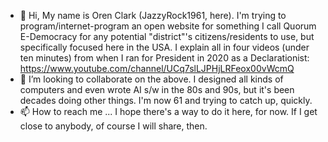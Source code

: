- 👋 Hi, My name is Oren Clark (JazzyRock1961, here). 
I'm trying to program/internet-program an open website for something I call Quorum E-Democracy for any potential "district"'s citizens/residents to use, 
but specifically focused here in the USA. I explain all in four videos (under ten minutes) from when I ran for President in 2020 as a Declarationist: 
https://www.youtube.com/channel/UCq7slLJPHjLRFeox00vWcmQ
- 💞️ I’m looking to collaborate on the above. I designed all kinds of computers and even wrote AI s/w in the 80s and 90s, but it's been decades doing other things. 
I'm now 61 and trying to catch up, quickly.
- 📫 How to reach me ... I hope there's a way to do it here, for now. If I get close to anybody, of course I will share, then.
